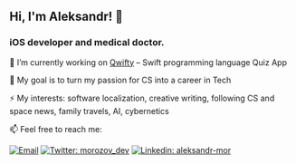 ## Hi, I'm Aleksandr! 👋

### iOS developer and medical doctor.

🌱  I’m currently working on [Qwifty](https://apps.apple.com/ru/app/qwifty/id1626605129) – Swift programming language Quiz App 
 
🔭  My goal is to turn my passion for CS into a career in Tech

⚡ My interests: software localization, creative writing, following CS and space news, family travels, AI, cybernetics
 
📫  Feel free to reach me:

[![Email](https://img.shields.io/badge/Email-%40dr.morozov.dev@gmail.com%20-blue)](mailto:dr.morozov.dev@gmail.com?)
[![Twitter: morozov_dev](https://img.shields.io/twitter/follow/morozov_dev?style=social)](https://twitter.com/morozov_dev)
[![Linkedin: aleksandr-mor](https://img.shields.io/badge/-aleksandrmor-blue?style=flat-square&logo=Linkedin&logoColor=white&link=https://www.linkedin.com/in/aleksandr-mor/)](https://www.linkedin.com/in/aleksandr-mor/)
